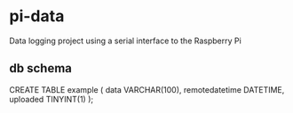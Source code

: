 pi-data
=======

Data logging project using a serial interface to the Raspberry Pi

db schema
---------
CREATE TABLE example (
    data VARCHAR(100),
    remotedatetime DATETIME,
    uploaded TINYINT(1)
);

